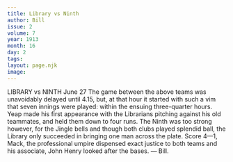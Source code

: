 ```yaml
---
title: Library vs Ninth
author: Bill
issue: 2
volume: 7
year: 1913
month: 16
day: 2
tags:
layout: page.njk
image:
---
```

LIBRARY vs NINTH    June 27    The game between the above teams was unavoidably delayed until 4.15, but, at that hour it started with such a vim that seven innings were played: within the ensuing three-quarter hours. Yeap made his first appearance with the Librarians pitching against his old teammates, and held them down to four runs. The Ninth was too strong however, for the Jingle bells and though both clubs played splendid ball, the Library only succeeded in bringing one man across the plate. Score 4—1, Mack, the professional umpire dispensed exact justice to both teams and his associate, John Henry looked after the bases. — Bill. 


